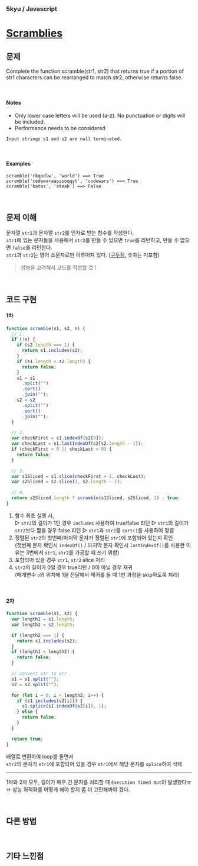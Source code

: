 ### 5kyu / Javascript

# [Scramblies](https://www.codewars.com/kata/scramblies/train/javascript)

## 문제

Complete the function scramble(str1, str2) that returns true if a portion of str1 characters can be rearranged to match str2, otherwise returns false.

<br />

#### Notes

- Only lower case letters will be used (a-z). No punctuation or digits will be included.
- Performance needs to be considered

```
Input strings s1 and s2 are null terminated.
```

<br />

#### Examples

```
scramble('rkqodlw', 'world') ==> True
scramble('cedewaraaossoqqyt', 'codewars') ==> True
scramble('katas', 'steak') ==> False
```

<br />

## 문제 이해

문자열 `str1`과 문자열 `str2`를 인자로 받는 함수를 작성한다.  
`str1`에 있는 문자들을 사용해서 `str2`를 만들 수 있으면 `true`를 리턴하고, 만들 수 없으면 `false`를 리턴한다.  
`str1`과 `str2`는 영어 소문자로만 이루어져 있다. ([구두점](https://www.merriam-webster.com/dictionary/punctuation%20mark), 숫자는 미포함)

> 성능을 고려해서 코드를 작성할 것 !

<br />

## 코드 구현

#### 1차

```javascript
function scramble(s1, s2, n) {
  // 1.
  if (!n) {
    if (s2.length === 1) {
      return s1.includes(s2);
    }
    if (s1.length < s2.length) {
      return false;
    }
    s1 = s1
      .split("")
      .sort()
      .join("");
    s2 = s2
      .split("")
      .sort()
      .join("");
  }

  // 2.
  var checkFirst = s1.indexOf(s2[0]);
  var checkLast = s1.lastIndexOf(s2[s2.length - 1]);
  if (checkFirst < 0 || checkLast < 0) {
    return false;
  }

  // 3.
  var s1Sliced = s1.slice(checkFirst + 1, checkLast);
  var s2Sliced = s2.slice(1, s2.length - 1);

  // 4.
  return s2Sliced.length ? scramble(s1Sliced, s2Sliced, 1) : true;
}
```

1. 함수 최초 실행 시,  
   ▷ `str2`의 길이가 1인 경우 `includes` 사용하여 true/false 리턴
   ▷ `str1`의 길이가 `str2`보다 짧을 경우 false 리턴
   ▷ `str1`과 `str2`를 `sort()`를 사용하여 정렬
2. 정렬된 `str2`의 첫번째/마지막 문자가 졍렬된 `str1`에 포함되어 있는지 확인  
   (첫번째 문자 확인시 `indexOf()` / 마지막 문자 확인시 `lastIndexOf()`를 사용한 이유는 3번에서 `str1`, `str2`를 가공할 때 쓰기 위함)
3. 포함되어 있을 경우 `str1`, `str2` slice 처리
4. `str2`의 길이가 0일 경우 true리턴 / 0이 아닐 경우 재귀  
   (매개변수 `n`의 위치에 1을 전달해서 재귀를 돌 때 1번 과정을 skip하도록 처리)

<br />

#### 2차

```javascript
function scramble(s1, s2) {
  var length1 = s1.length;
  var length2 = s2.length;

  if (length2 === 1) {
    return s1.includes(s2);
  }
  if (length1 < length2) {
    return false;
  }

  // convert str to arr
  s1 = s1.split("");
  s2 = s2.split("");

  for (let i = 0; i < length2; i++) {
    if (s1.includes(s2[i])) {
      s1.splice(s1.indexOf(s2[i]), 1);
    } else {
      return false;
    }
  }

  return true;
}
```

배열로 변환하여 loop를 돌면서  
`str2`의 문자가 `str1`에 포함되어 있을 경우 `str1`에서 해당 문자를 `splice`하여 삭제

---

1차와 2차 모두, 길이가 매우 긴 문자를 처리할 때 `Execution Timed Out`이 발생했다ㅠㅠ
성능 최적화를 어떻게 해야 할지 좀 더 고민해봐야 겠다.

<br />

## 다른 방법

<br />

## 기타 느낀점
